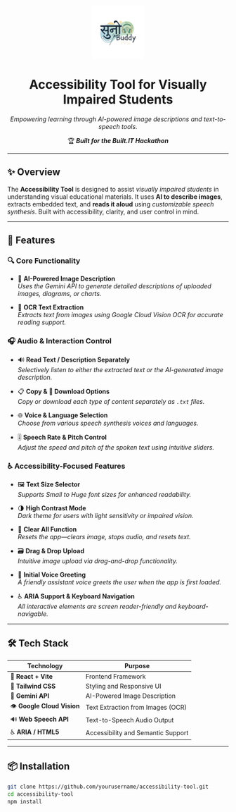 <p align="center">
  <img src="public/logos/logooo.png" alt="Accessibility Tool Logo" width="120" />
</p>

<h1 align="center"><strong>Accessibility Tool for Visually Impaired Students</strong></h1>

<p align="center"><em>Empowering learning through AI-powered image descriptions and text-to-speech tools.</em></p>

<p align="center">
  🏆 <strong><em>Built for the Built.IT Hackathon</em></strong>
</p>

---

## ✨ **Overview**

The **Accessibility Tool** is designed to assist *visually impaired students* in understanding visual educational materials. It uses **AI to describe images**, extracts embedded text, and **reads it aloud** using *customizable speech synthesis*. Built with accessibility, clarity, and user control in mind.

---

## 🚀 **Features**

### 🔍 **Core Functionality**

- 🧠 **AI-Powered Image Description**  
  *Uses the Gemini API to generate detailed descriptions of uploaded images, diagrams, or charts.*

- 📝 **OCR Text Extraction**  
  *Extracts text from images using Google Cloud Vision OCR for accurate reading support.*

### 🎧 **Audio & Interaction Control**

- 🔊 **Read Text / Description Separately**  
  *Selectively listen to either the extracted text or the AI-generated image description.*

- 📋 **Copy & 💾 Download Options**  
  *Copy or download each type of content separately as `.txt` files.*

- 🌐 **Voice & Language Selection**  
  *Choose from various speech synthesis voices and languages.*

- 🎚 **Speech Rate & Pitch Control**  
  *Adjust the speed and pitch of the spoken text using intuitive sliders.*

### ♿ **Accessibility-Focused Features**

- 🖼️ **Text Size Selector**  
  *Supports Small to Huge font sizes for enhanced readability.*

- 🌗 **High Contrast Mode**  
  *Dark theme for users with light sensitivity or impaired vision.*

- 🔁 **Clear All Function**  
  *Resets the app—clears image, stops audio, and resets text.*

- 🗃 **Drag & Drop Upload**  
  *Intuitive image upload via drag-and-drop functionality.*

- 📣 **Initial Voice Greeting**  
  *A friendly assistant voice greets the user when the app is first loaded.*

- ♿ **ARIA Support & Keyboard Navigation**  
  *All interactive elements are screen reader-friendly and keyboard-navigable.*

---

## 🛠️ **Tech Stack**

| **Technology**              | **Purpose**                             |
|-----------------------------|------------------------------------------|
| 🧩 **React + Vite**          | Frontend Framework                       |
| 🎨 **Tailwind CSS**          | Styling and Responsive UI                |
| 🧠 **Gemini API**            | AI-Powered Image Description             |
| 👁️ **Google Cloud Vision**   | Text Extraction from Images (OCR)        |
| 🔊 **Web Speech API**        | Text-to-Speech Audio Output              |
| ♿ **ARIA / HTML5**           | Accessibility and Semantic Support       |

---

## 📦 **Installation**

```bash
git clone https://github.com/yourusername/accessibility-tool.git
cd accessibility-tool
npm install
